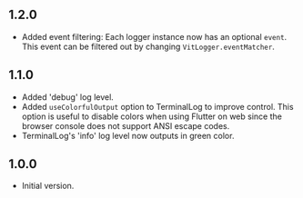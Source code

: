 ## 1.2.0

* Added event filtering: Each logger instance now has an optional `event`. This event can be filtered out by changing `VitLogger.eventMatcher`.

## 1.1.0

* Added 'debug' log level.
* Added `useColorfulOutput` option to TerminalLog to improve control. This option is useful to disable colors when using Flutter on web since the browser console does not support ANSI escape codes.
* TerminalLog's 'info' log level now outputs in green color.

## 1.0.0

* Initial version.
